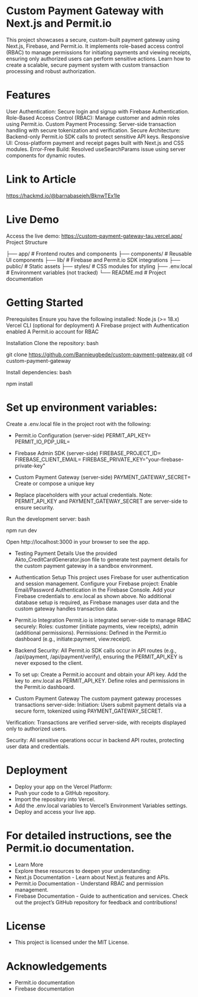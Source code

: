 # Custom Payment Gateway with Next.js and Permit.io

This project showcases a secure, custom-built payment gateway using Next.js, Firebase, and Permit.io. It implements role-based access control (RBAC) to manage permissions for initiating payments and viewing receipts, ensuring only authorized users can perform sensitive actions. Learn how to create a scalable, secure payment system with custom transaction processing and robust authorization.
# Features
User Authentication: Secure login and signup with Firebase Authentication.
Role-Based Access Control (RBAC): Manage customer and admin roles using Permit.io.
Custom Payment Processing: Server-side transaction handling with secure tokenization and verification.
Secure Architecture: Backend-only Permit.io SDK calls to protect sensitive API keys.
Responsive UI: Cross-platform payment and receipt pages built with Next.js and CSS modules.
Error-Free Build: Resolved useSearchParams issue using server components for dynamic routes.

#  Link to Article
https://hackmd.io/@barnabasejeh/BknwTEx1le

# Live Demo
Access the live demo: https://custom-payment-gateway-tau.vercel.app/
Project Structure

├── app/                    # Frontend routes and components
├── components/             # Reusable UI components
├── lib/                    # Firebase and Permit.io SDK integrations
├── public/                 # Static assets
├── styles/                 # CSS modules for styling
├── .env.local              # Environment variables (not tracked)
└── README.md               # Project documentation

# Getting Started
Prerequisites
Ensure you have the following installed:
Node.js (>= 18.x)
Vercel CLI (optional for deployment)
A Firebase project with Authentication enabled
A Permit.io account for RBAC

Installation
Clone the repository:
bash

git clone https://github.com/Bannieugbede/custom-payment-gateway.git
cd custom-payment-gateway

Install dependencies:
bash

npm install

# Set up environment variables:
Create a .env.local file in the project root with the following:
* Permit.io Configuration (server-side)
PERMIT_API_KEY=<your-permit-api-key>
PERMIT_IO_PDP_URL=<permit-io-PDP-URL>
* Firebase Admin SDK (server-side)
FIREBASE_PROJECT_ID=<your-firebase-project-id>
FIREBASE_CLIENT_EMAIL=<your-firebase-client-email>
FIREBASE_PRIVATE_KEY="your-firebase-private-key"
* Custom Payment Gateway (server-side)
PAYMENT_GATEWAY_SECRET=<your-custom-payment-secret>
Create or compose a unique key

* Replace placeholders with your actual credentials. Note: PERMIT_API_KEY and PAYMENT_GATEWAY_SECRET are server-side to ensure security.

Run the development server:
bash

npm run dev

Open http://localhost:3000 in your browser to see the app.

* Testing Payment Details
Use the provided Akto_CreditCardGenerator.json file to generate test payment details for the custom payment gateway in a sandbox environment.

* Authentication Setup
This project uses Firebase for user authentication and session management. Configure your Firebase project:
Enable Email/Password Authentication in the Firebase Console.
Add your Firebase credentials to .env.local as shown above.
No additional database setup is required, as Firebase manages user data and the custom gateway handles transaction data.

* Permit.io Integration
Permit.io is integrated server-side to manage RBAC securely:
Roles: customer (initiate payments, view receipts), admin (additional permissions).
Permissions: Defined in the Permit.io dashboard (e.g., initiate:payment, view:receipt).

* Backend Security: All Permit.io SDK calls occur in API routes (e.g., /api/payment, /api/payment/verify), ensuring the PERMIT_API_KEY is never exposed to the client.

* To set up:
Create a Permit.io account and obtain your API key.
Add the key to .env.local as PERMIT_API_KEY.
Define roles and permissions in the Permit.io dashboard.

* Custom Payment Gateway
The custom payment gateway processes transactions server-side:
Initiation: Users submit payment details via a secure form, tokenized using PAYMENT_GATEWAY_SECRET.

Verification: Transactions are verified server-side, with receipts displayed only to authorized users.

Security: All sensitive operations occur in backend API routes, protecting user data and credentials.

# Deployment
* Deploy your app on the Vercel Platform:
* Push your code to a GitHub repository.
* Import the repository into Vercel.
* Add the .env.local variables to Vercel’s Environment Variables settings.
* Deploy and access your live app.

# For detailed instructions, see the Permit.io documentation.
* Learn More
* Explore these resources to deepen your understanding:
* Next.js Documentation - Learn about Next.js features and APIs.
* Permit.io Documentation - Understand RBAC and permission management.
* Firebase Documentation - Guide to authentication and services.
Check out the project’s GitHub repository for feedback and contributions!

# License
* This project is licensed under the MIT License.

# Acknowledgements
* Permit.io documentation
* Firebase documentation
